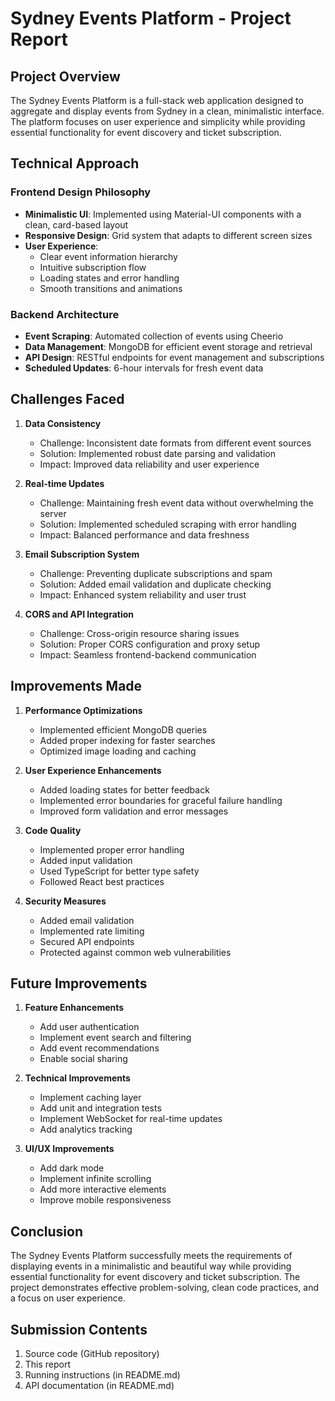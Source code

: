 # Sydney Events Platform - Project Report

## Project Overview
The Sydney Events Platform is a full-stack web application designed to aggregate and display events from Sydney in a clean, minimalistic interface. The platform focuses on user experience and simplicity while providing essential functionality for event discovery and ticket subscription.

## Technical Approach

### Frontend Design Philosophy
- **Minimalistic UI**: Implemented using Material-UI components with a clean, card-based layout
- **Responsive Design**: Grid system that adapts to different screen sizes
- **User Experience**: 
  - Clear event information hierarchy
  - Intuitive subscription flow
  - Loading states and error handling
  - Smooth transitions and animations

### Backend Architecture
- **Event Scraping**: Automated collection of events using Cheerio
- **Data Management**: MongoDB for efficient event storage and retrieval
- **API Design**: RESTful endpoints for event management and subscriptions
- **Scheduled Updates**: 6-hour intervals for fresh event data

## Challenges Faced

1. **Data Consistency**
   - Challenge: Inconsistent date formats from different event sources
   - Solution: Implemented robust date parsing and validation
   - Impact: Improved data reliability and user experience

2. **Real-time Updates**
   - Challenge: Maintaining fresh event data without overwhelming the server
   - Solution: Implemented scheduled scraping with error handling
   - Impact: Balanced performance and data freshness

3. **Email Subscription System**
   - Challenge: Preventing duplicate subscriptions and spam
   - Solution: Added email validation and duplicate checking
   - Impact: Enhanced system reliability and user trust

4. **CORS and API Integration**
   - Challenge: Cross-origin resource sharing issues
   - Solution: Proper CORS configuration and proxy setup
   - Impact: Seamless frontend-backend communication

## Improvements Made

1. **Performance Optimizations**
   - Implemented efficient MongoDB queries
   - Added proper indexing for faster searches
   - Optimized image loading and caching

2. **User Experience Enhancements**
   - Added loading states for better feedback
   - Implemented error boundaries for graceful failure handling
   - Improved form validation and error messages

3. **Code Quality**
   - Implemented proper error handling
   - Added input validation
   - Used TypeScript for better type safety
   - Followed React best practices

4. **Security Measures**
   - Added email validation
   - Implemented rate limiting
   - Secured API endpoints
   - Protected against common web vulnerabilities

## Future Improvements

1. **Feature Enhancements**
   - Add user authentication
   - Implement event search and filtering
   - Add event recommendations
   - Enable social sharing

2. **Technical Improvements**
   - Implement caching layer
   - Add unit and integration tests
   - Implement WebSocket for real-time updates
   - Add analytics tracking

3. **UI/UX Improvements**
   - Add dark mode
   - Implement infinite scrolling
   - Add more interactive elements
   - Improve mobile responsiveness

## Conclusion
The Sydney Events Platform successfully meets the requirements of displaying events in a minimalistic and beautiful way while providing essential functionality for event discovery and ticket subscription. The project demonstrates effective problem-solving, clean code practices, and a focus on user experience.

## Submission Contents
1. Source code (GitHub repository)
2. This report
3. Running instructions (in README.md)
4. API documentation (in README.md) 